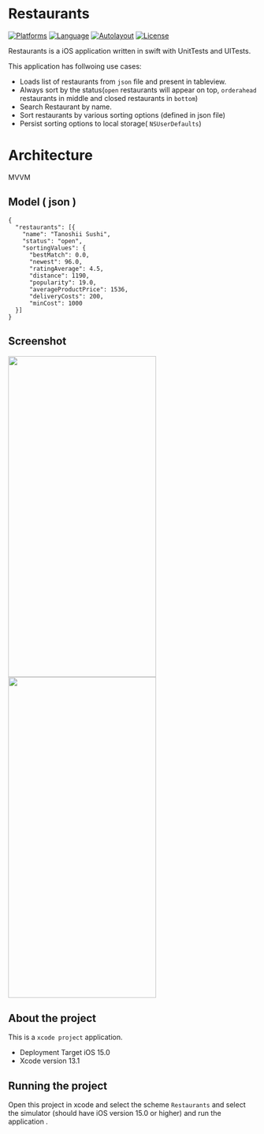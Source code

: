 # Restaurants

[![Platforms](https://img.shields.io/badge/Platform-iOS-yellow.svg)]()
[![Language](https://img.shields.io/badge/Language-Swift_5.1-orange.svg)]()
[![Autolayout](https://img.shields.io/badge/Autolayout-Supported-blue.svg)]()
[![License](https://img.shields.io/badge/License-MIT-blue.svg)]()

Restaurants is a iOS application written in swift with UnitTests and UITests.

This application has follwoing use cases: 

- Loads list of restaurants from `json`  file and present in tableview.
- Always sort by the status(`open` restaurants will appear on top, `orderahead` restaurants  in middle and closed restaurants in `bottom`)
- Search Restaurant by name.
- Sort restaurants by various sorting options (defined in json file)
- Persist sorting options to local storage( `NSUserDefaults`)

# Architecture
MVVM

## Model ( json )
```
{
  "restaurants": [{
    "name": "Tanoshii Sushi",
    "status": "open",
    "sortingValues": {
      "bestMatch": 0.0,
      "newest": 96.0,
      "ratingAverage": 4.5,
      "distance": 1190,
      "popularity": 19.0,
      "averageProductPrice": 1536,
      "deliveryCosts": 200,
      "minCost": 1000
  }]
}
```

## Screenshot

<img src="https://user-images.githubusercontent.com/30017908/176920546-53452367-aeec-4591-b406-8a804b8bb4a7.png" width="300" height="650" />

<img src="https://user-images.githubusercontent.com/30017908/176922067-f6df07d1-9a1c-4b4c-b745-56d0bf71ea56.png" width="300" height="650" />


## About the project
This is a `xcode project` application.
- Deployment Target iOS 15.0
- Xcode version 13.1

## Running the project
Open this project in xcode and select the scheme `Restaurants` and select the simulator (should have iOS version 15.0 or higher) and run the application .
